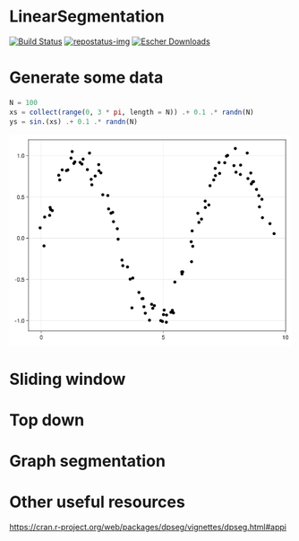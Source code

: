 # LinearSegmentation

[repostatus-url]: https://www.repostatus.org/#active
[repostatus-img]: https://www.repostatus.org/badges/latest/active.svg

[![Build Status](https://github.com/stelmo/LinearSegmentation.jl/actions/workflows/CI.yml/badge.svg?branch=master)](https://github.com/stelmo/LinearSegmentation.jl/actions/workflows/CI.yml?query=branch%3Amaster) [![repostatus-img]][repostatus-url] [![Escher Downloads](https://shields.io/endpoint?url=https://pkgs.genieframework.com/api/v1/badge/LinearSegmentation)](https://pkgs.genieframework.com?packages=LinearSegmentation)


# Generate some data
```julia
N = 100
xs = collect(range(0, 3 * pi, length = N)) .+ 0.1 .* randn(N)
ys = sin.(xs) .+ 0.1 .* randn(N)
```
![Raw data to be segmented](imgs/data.png)

# Sliding window

# Top down

# Graph segmentation

# Other useful resources
https://cran.r-project.org/web/packages/dpseg/vignettes/dpseg.html#appi